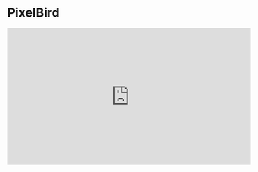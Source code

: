 # PixelBird

<iframe width="560" height="315"
src="https://youtu.be/PfHGj78T78M" 
frameborder="0" 
allow="accelerometer; encrypted-media; gyroscope; picture-in-picture" 
allowfullscreen></iframe>
